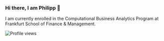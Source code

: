 ### Hi there, I am Philipp 👋

I am currently enrolled in the Computational Business Analytics Program at Frankfurt School of Finance & Management.

![Profile views](https://gpvc.arturio.dev/[YOUR_PROFILE_USERNAME])

<!--
**Phill981/Phill981** is a ✨ _special_ ✨ repository because its `README.md` (this file) appears on your GitHub profile.

Here are some ideas to get you started:

- 🔭 I’m currently working on ...
- 🌱 I’m currently learning ...
- 👯 I’m looking to collaborate on ...
- 🤔 I’m looking for help with ...
- 💬 Ask me about ...
- 📫 How to reach me: ...
- 😄 Pronouns: ...
- ⚡ Fun fact: ...
-->

